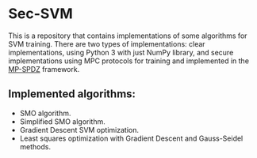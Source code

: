 # Sec-SVM

This is a repository that contains implementations of some algorithms for SVM training. There are two types of implementations: clear implementations, using Python 3 with just NumPy library, and secure implementations using MPC protocols for training and implemented in the [MP-SPDZ](https://github.com/data61/MP-SPDZ) framework.

## Implemented algorithms:
- SMO algorithm.
- Simplified SMO algorithm.
- Gradient Descent SVM optimization.
- Least squares optimization with Gradient Descent and Gauss-Seidel methods.
